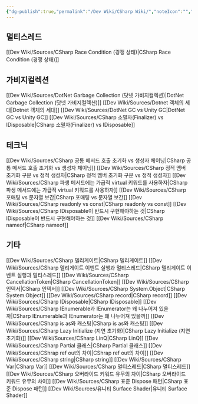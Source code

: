 ```yaml
---
{"dg-publish":true,"permalink":"/Dev Wiki/CSharp Wiki/","noteIcon":"","created":"2024-12-21T17:43:53.000+09:00","updated":"2025-07-20T02:21:39.405+09:00"}
---
```


## 멀티스레드
[[Dev Wiki/Sources/CSharp Race Condition (경쟁 상태)\|CSharp Race Condition (경쟁 상태)]]
## 가비지컬렉션
[[Dev Wiki/Sources/DotNet Garbage Collection (닷넷 가비지컬렉션)\|DotNet Garbage Collection (닷넷 가비지컬렉션)]]
[[Dev Wiki/Sources/Dotnet 객체의 세대\|Dotnet 객체의 세대]]
[[Dev Wiki/Sources/DotNet GC vs Unity GC\|DotNet GC vs Unity GC]]
[[Dev Wiki/Sources/CSharp 소멸자(Finalizer) vs IDisposable\|CSharp 소멸자(Finalizer) vs IDisposable]]
## 테크닉
[[Dev Wiki/Sources/CSharp 공통 메서드 호출 초기화 vs 생성자 체이닝\|CSharp 공통 메서드 호출 초기화 vs 생성자 체이닝]]
[[Dev Wiki/Sources/CSharp 정적 멤버 초기화 구문 vs 정적 생성자\|CSharp 정적 멤버 초기화 구문 vs 정적 생성자]]
[[Dev Wiki/Sources/CSharp 파생 메서드에는 가급적 virtual 키워드를 사용하자\|CSharp 파생 메서드에는 가급적 virtual 키워드를 사용하자]]
[[Dev Wiki/Sources/CSharp 포매팅 vs 문자열 보간\|CSharp 포매팅 vs 문자열 보간]]
[[Dev Wiki/Sources/CSharp readonly vs const\|CSharp readonly vs const]]
[[Dev Wiki/Sources/CSharp IDisposable이 반드시 구현해야하는 것\|CSharp IDisposable이 반드시 구현해야하는 것]]
[[Dev Wiki/Sources/CSharp nameof\|CSharp nameof]]
## 기타
[[Dev Wiki/Sources/CSharp 델리게이트\|CSharp 델리게이트]]
[[Dev Wiki/Sources/CSharp 델리게이트 이벤트 실행과 멀티스레드\|CSharp 델리게이트 이벤트 실행과 멀티스레드]]
[[Dev Wiki/Sources/CSharp CancellationToken\|CSharp CancellationToken]]
[[Dev Wiki/Sources/CSharp 인덱서\|CSharp 인덱서]]
[[Dev Wiki/Sources/CSharp System.Object\|CSharp System.Object]]
[[Dev Wiki/Sources/CSharp record\|CSharp record]]
[[Dev Wiki/Sources/CSharp IDisposable\|CSharp IDisposable]]
[[Dev Wiki/Sources/CSharp IEnumerable과 IEnumerator는 왜 나누어져 있을까\|CSharp IEnumerable과 IEnumerator는 왜 나누어져 있을까]]
[[Dev Wiki/Sources/CSharp is as와 캐스팅\|CSharp is as와 캐스팅]]
[[Dev Wiki/Sources/CSharp Lazy Initialize (지연 초기화)\|CSharp Lazy Initialize (지연 초기화)]]
[[Dev Wiki/Sources/CSharp LinQ\|CSharp LinQ]]
[[Dev Wiki/Sources/CSharp Partial 클래스\|CSharp Partial 클래스]]
[[Dev Wiki/Sources/CShrap ref out의 차이\|CShrap ref out의 차이]]
[[Dev Wiki/Sources/CSharp string\|CSharp string]]
[[Dev Wiki/Sources/CSharp Var\|CSharp Var]]
[[Dev Wiki/Sources/CSharp 멀티스레드\|CSharp 멀티스레드]]
[[Dev Wiki/Sources/CSharp 오버라이드 키워드 유무의 차이\|CSharp 오버라이드 키워드 유무의 차이]]
[[Dev Wiki/Sources/CSharp 표준 Dispose 패턴\|CSharp 표준 Dispose 패턴]]
[[Dev Wiki/Sources/유니티 Surface Shader\|유니티 Surface Shader]]